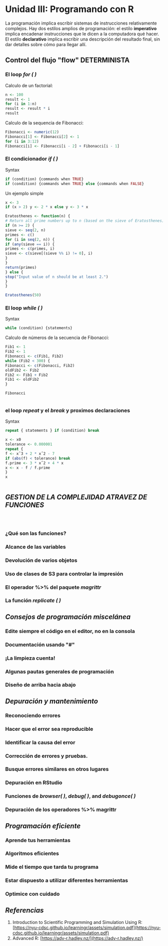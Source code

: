 
# Unidad III:   Programando con R

La programación implica escribir sistemas de instrucciones relativamente complejos.
Hay dos estilos amplios de programación: el estilo **imperativo** implica encadenar 
instrucciones que le dicen a la computadora
qué hacer. El estilo **declarativo** implica
escribir una descripción del resultado final, sin dar detalles sobre cómo
para llegar allí.

##  **Control del flujo "flow" DETERMINISTA**

### El loop *for ( )*

Calculo de un factorial:

```r
n <- 100
result <- 1
for (i in 1:n)
result <- result * i
result
```
Calculo de la sequencia de Fibonacci:

```r
Fibonacci <- numeric(12)
Fibonacci[1] <- Fibonacci[2] <- 1
for (i in 3:12)
Fibonacci[i] <- Fibonacci[i - 2] + Fibonacci[i - 1]
```




### El condicionador *if (  )*

Syntax

```r
if (condition) {commands when TRUE}
if (condition) {commands when TRUE} else {commands when FALSE}
```
Un ejemplo simple

```r
x <- 3
if (x > 2) y <- 2 * x else y <- 3 * x
```

```r
Eratosthenes <- function(n) {
# Return all prime numbers up to n (based on the sieve of Eratosthenes)
if (n >= 2) {
sieve <- seq(2, n)
primes <- c()
for (i in seq(2, n)) {
if (any(sieve == i)) {
primes <- c(primes, i)
sieve <- c(sieve[(sieve %% i) != 0], i)
}
}
return(primes)
} else {
stop("Input value of n should be at least 2.")
}
}

Eratosthenes(50)
```

### El loop *while ( )*

Syntax
```r
while (condition) {statements}

```

Calculo de números de la secuencia de Fibonacci:
```r
Fib1 <- 1
Fib2 <- 1
Fibonacci <- c(Fib1, Fib2)
while (Fib2 < 300) {
Fibonacci <- c(Fibonacci, Fib2)
oldFib2 <- Fib2
Fib2 <- Fib1 + Fib2
Fib1 <- oldFib2
}

Fibonacci

```

```r
```
### el loop *repeat* y el *break* y proximos declaraciones

Syntax
```r
repeat { statements } if (condition) break
```

```r
x <- x0
tolerance <- 0.000001
repeat {
f <- xˆ3 + 2 * xˆ2 - 7
if (abs(f) < tolerance) break
f.prime <- 3 * xˆ2 + 4 * x
x <- x - f / f.prime
}
x
```

```r
```



## *GESTION DE LA COMPLEJIDAD ATRAVEZ DE FUNCIONES*
```r
```

```r
```

```r
```

### ¿Qué son las funciones?
### Alcance de las variables
### Devolución de varios objetos
### Uso de clases de S3 para controlar la impresión
### El operador %>% del paquete *magrittr*
###  La función *replicate ( )*

## *Consejos de programación miscelánea*

### Edite siempre el código en el editor, no en la consola

### Documentación usando "#"

### ¡La limpieza cuenta!

### Algunas pautas generales de programación

### Diseño de arriba hacia abajo

## *Depuración y mantenimiento*

### Reconociendo errores

### Hacer que el error sea reproducible

### Identificar la causa del error

### Corrección de errores y pruebas.

### Busque errores similares en otros lugares

### Depuración en RStudio

### Funciones de *browser( )*, *debug( )*, and *debugonce( )* 

### Depuración de los operadores %>% magrittr

## *Programación eficiente*

### Aprende tus herramientas

### Algoritmos eficientes

### Mide el tiempo que tarda tu programa

### Estar dispuesto a utilizar diferentes herramientas

### Optimice con cuidado

## *Referencias*
1.  Introduction  to  Scientific  Programming and Simulation  Using R: [https://nyu-cdsc.github.io/learningr/assets/simulation.pdf](https://nyu-cdsc.github.io/learningr/assets/simulation.pdf)
2.  Advanced R: [https://adv-r.hadley.nz/](https://adv-r.hadley.nz/)

